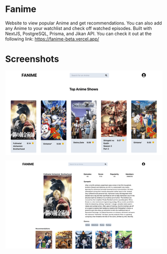 # Fanime

Website to view popular Anime and get recommendations. You can also add any Anime to your watchlist and check off watched episodes. Built with NextJS, PostgreSQL, Prisma, and Jikan API.
You can check it out at the following link:
https://fanime-beta.vercel.app/

# Screenshots

![Alt text](screenshots/fanime_pic1.png?raw=true)

![Alt text](screenshots/fanime_pic2.png?raw=true)